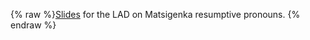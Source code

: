 {% raw %}[Slides](http://students.washington.edu/davinman/pdf/mcb-pro.pdf) for
the LAD on Matsigenka resumptive pronouns.
<update date omitted for speed>{% endraw %}